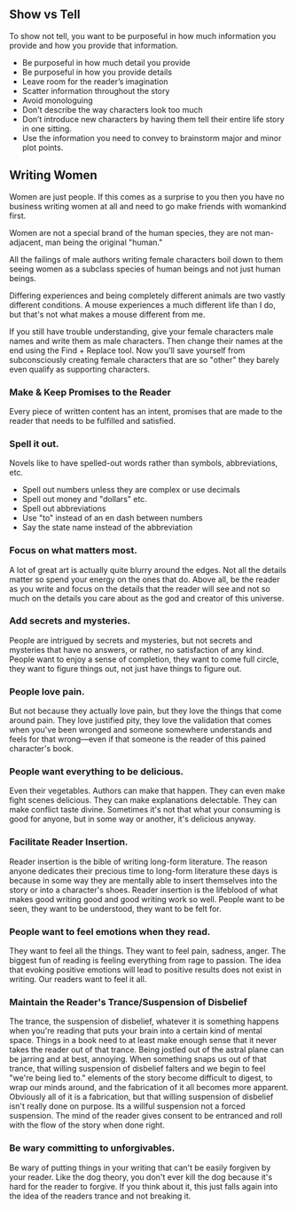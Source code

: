 ## Show vs Tell
To show not tell, you want to be purposeful in how much information you provide and how you provide that information.

- Be purposeful in how much detail you provide 
- Be purposeful in how you provide details
- Leave room for the reader’s imagination
- Scatter information throughout the story
- Avoid monologuing 
- Don't describe the way characters look too much 
- Don’t introduce new characters by having them tell their entire life story in one sitting.
- Use the information you need to convey to brainstorm major and minor plot points.
## Writing Women
Women are just people. If this comes as a surprise to you then you have no business writing women at all and need to go make friends with womankind first.

Women are not a special brand of the human species, they are not man-adjacent, man being the original "human."

All the failings of male authors writing female characters boil down to them seeing women as a subclass species of human beings and not just human beings. 

Differing experiences and being completely different animals are two vastly different conditions. A mouse experiences a much different life than I do, but that's not what makes a mouse different from me.

If you still have trouble understanding, give your female characters male names and write them as male characters. Then change their names at the end using the Find + Replace tool. Now you'll save yourself from subconsciously creating female characters that are so "other" they barely even qualify as supporting characters.

### Make & Keep Promises to the Reader 
Every piece of written content has an intent, promises that are made to the reader that needs to be fulfilled and satisfied. 

### Spell it out.
Novels like to have spelled-out words rather than symbols, abbreviations, etc. 

- Spell out numbers unless they are complex or use decimals
- Spell out money and "dollars" etc. 
- Spell out abbreviations 
- Use "to" instead of an en dash between numbers
- Say the state name instead of the abbreviation

### Focus on what matters most.
A lot of great art is actually quite blurry around the edges. Not all the details matter so spend your energy on the ones that do. Above all, be the reader as you write and focus on the details that the reader will see and not so much on the details you care about as the god and creator of this universe. 

### Add secrets and mysteries.
People are intrigued by secrets and mysteries, but not secrets and mysteries that have no answers, or rather, no satisfaction of any kind. People want to enjoy a sense of completion, they want to come full circle, they want to figure things out, not just have things to figure out. 

### People love pain.
But not because they actually love pain, but they love the things that come around pain. They love justified pity, they love the validation that comes when you've been wronged and someone somewhere understands and feels for that wrong—even if that someone is the reader of this pained character's book. 

### People want everything to be delicious.
Even their vegetables. Authors can make that happen. They can even make fight scenes delicious. They can make explanations delectable. They can make conflict taste divine. Sometimes it's not that what your consuming is good for anyone, but in some way or another, it's delicious anyway. 

### Facilitate Reader Insertion. 
Reader insertion is the bible of writing long-form literature. The reason anyone dedicates their precious time to long-form literature these days is because in some way they are mentally able to insert themselves into the story or into a character's shoes. Reader insertion is the lifeblood of what makes good writing good and good writing work so well. People want to be seen, they want to be understood, they want to be felt for. 

### People want to feel emotions when they read.
They want to feel all the things. They want to feel pain, sadness, anger. The biggest fun of reading is feeling everything from rage to passion. The idea that evoking positive emotions will lead to positive results does not exist in writing. Our readers want to feel it all. 

### Maintain the Reader's Trance/Suspension of Disbelief
The trance, the suspension of disbelief, whatever it is something happens when you're reading that puts your brain into a certain kind of mental space. Things in a book need to at least make enough sense that it never takes the reader out of that trance. Being jostled out of the astral plane can be jarring and at best, annoying. When something snaps us out of that trance, that willing suspension of disbelief falters and we begin to feel "we're being lied to." elements of the story become difficult to digest, to wrap our minds around, and the fabrication of it all becomes more apparent. Obviously all of it is a fabrication, but that willing suspension of disbelief isn't really done on purpose. Its a willful suspension not a forced suspension. The mind of the reader gives consent to be entranced and roll with the flow of the story when done right. 

### Be wary committing to unforgivables.
Be wary of putting things in your writing that can't be easily forgiven by your reader. Like the dog theory, you don't ever kill the dog because it's hard for the reader to forgive. If you think about it, this just falls again into the idea of the readers trance and not breaking it.